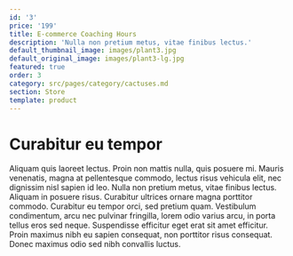 ```yaml
---
id: '3'
price: '199'
title: E-commerce Coaching Hours
description: 'Nulla non pretium metus, vitae finibus lectus.'
default_thumbnail_image: images/plant3.jpg
default_original_image: images/plant3-lg.jpg
featured: true
order: 3
category: src/pages/category/cactuses.md
section: Store
template: product
---
```


# Curabitur eu tempor

Aliquam quis laoreet lectus. Proin non mattis nulla, quis posuere mi. Mauris venenatis, magna at pellentesque commodo, lectus risus vehicula elit, nec dignissim nisl sapien id leo. Nulla non pretium metus, vitae finibus lectus. Aliquam in posuere risus. Curabitur ultrices ornare magna porttitor commodo. Curabitur eu tempor orci, sed pretium quam. Vestibulum condimentum, arcu nec pulvinar fringilla, lorem odio varius arcu, in porta tellus eros sed neque. Suspendisse efficitur eget erat sit amet efficitur. Proin maximus nibh eu sapien consequat, non porttitor risus consequat. Donec maximus odio sed nibh convallis luctus.